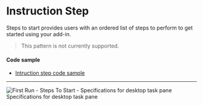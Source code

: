 # Instruction Step

Steps to start provides users with an ordered list of steps to perform to get started using your add-in.

> This pattern is not currently supported. 

#### Code sample
* [Intruction step code sample](https://github.com/OfficeDev/Office-Add-in-UX-Design-Patterns-Code/tree/master/templates/first-run/instruction-step)

***

![First Run - Steps To Start - Specifications for desktop task pane](../assets/images/FirstRun_StepsToStart_DesktopTaskPaneCallouts.png)
Specifications for desktop task pane







